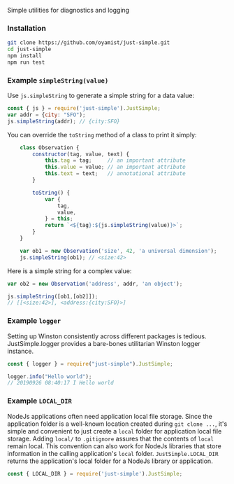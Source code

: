 Simple utilities for diagnostics and logging

### Installation

```bash
git clone https://github.com/oyamist/just-simple.git
cd just-simple
npm install
npm run test
```

### Example `simpleString(value)`
Use `js.simpleString` to generate a simple string for a data value:

```js
const { js } = require('just-simple').JustSimple;
var addr = {city: "SFO");
js.simpleString(addr); // {city:SFO}
```

You can override the `toString` method of a class to print it simply:

```js
    class Observation {
        constructor(tag, value, text) {
            this.tag = tag;     // an important attribute
            this.value = value; // an important attribute
            this.text = text;   // annotational attribute
        }

        toString() {
            var {
                tag,
                value,
            } = this;
            return `<${tag}:${js.simpleString(value)}>`;
        }
    }

    var ob1 = new Observation('size', 42, 'a universal dimension');
    js.simpleString(ob1); // <size:42>
```

Here is a simple string for a complex value:

```js
var ob2 = new Observation('address', addr, 'an object');

js.simpleString([ob1,[ob2]]);
// [[<size:42>], <address:{city:SFO}>]
```

### Example `logger`
Setting up Winston consistently across different packages is tedious. 
JustSimple.logger provides a bare-bones utilitarian Winston logger instance.

```js
const { logger } = require("just-simple").JustSimple;

logger.info("Hello world");
// 20190926 08:40:17 I Hello world
```

### Example `LOCAL_DIR`
NodeJs applications often need application local file storage. 
Since the application folder is a well-known location created 
during `git clone ...`, it's simple and convenient to just create
a `local` folder for application local file storage.
Adding `local/` to `.gitignore` assures that the contents of `local` remain local.
This convention can also work for NodeJs libraries that store
information in the calling application's `local` folder.
`JustSimple.LOCAL_DIR` returns the application's local folder
for a NodeJs library or application.

```js
const { LOCAL_DIR } = require('just-simple').JustSimple;
```
